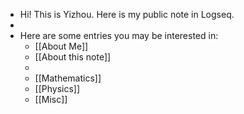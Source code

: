 - Hi! This is Yizhou. Here is my public note in Logseq.
-
- Here are some entries you may be interested in:
	- [[About Me]]
	- [[About this note]]
	-
	- [[Mathematics]]
	- [[Physics]]
	- [[Misc]]